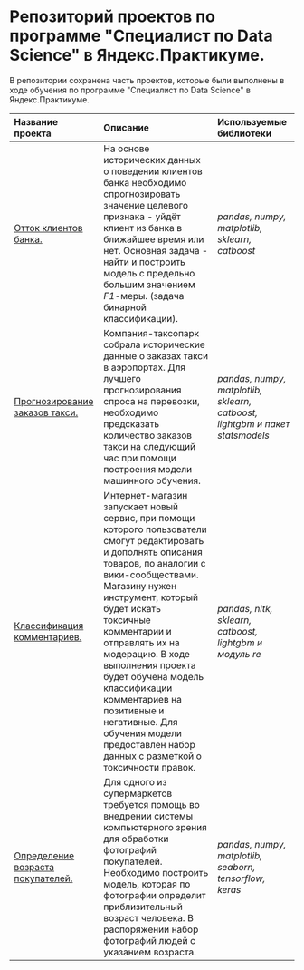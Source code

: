 # Репозиторий проектов по программе "Специалист по Data Science" в Яндекс.Практикуме.

В репозитории сохранена часть проектов, которые были выполнены в ходе обучения по программе "Специалист по Data Science" в Яндекс.Практикуме.

| Название проекта | Описание | Используемые библиотеки | 
| :---------------------- | :---------------------- | :---------------------- |
| [Отток клиентов банка.](Classification) | На основе исторических данных о поведении клиентов банка необходимо спрогнозировать значение целевого признака - уйдёт клиент из банка в ближайшее время или нет. Основная задача - найти и построить модель с предельно большим значением *F1*-меры. (задача бинарной классификации). | *pandas, numpy, matplotlib, sklearn, catboost* |
| [Прогнозирование заказов такси.](TimeSeries) | Компания-таксопарк собрала исторические данные о заказах такси в аэропортах. Для лучшего прогнозирования спроса на перевозки, необходимо предсказать количество заказов такси на следующий час при помощи построения модели машинного обучения. | *pandas, numpy, matplotlib, sklearn, catboost, lightgbm и пакет statsmodels* |
| [Классификация комментариев.](TextML) | Интернет-магазин запускает новый сервис, при помощи которого пользователи смогут редактировать и дополнять описания товаров, по аналогии с вики-сообществами. Магазину нужен инструмент, который будет искать токсичные комментарии и отправлять их на модерацию. В ходе выполнения проекта будет обучена модель классификации комментариев на позитивные и негативные. Для обучения модели предоставлен набор данных с разметкой о токсичности правок. | *pandas, nltk, sklearn, catboost, lightgbm и модуль re* |
| [Определение возраста покупателей.](ComputerVision) | Для одного из супермаркетов требуется помощь во внедрении системы компьютерного зрения для обработки фотографий покупателей. Необходимо построить модель, которая по фотографии определит приблизительный возраст человека. В распоряжении набор фотографий людей с указанием возраста. | *pandas, numpy, matplotlib, seaborn, tensorflow, keras* |
